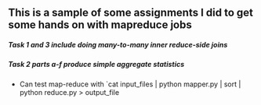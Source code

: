 ## This is a sample of some assignments I did to get some hands on with mapreduce jobs

##### Task 1 and 3 include doing many-to-many inner reduce-side joins

##### Task 2 parts a-f produce simple aggregate statistics

* Can test map-reduce with `cat input_files | python mapper.py | sort | python reduce.py > output_file
